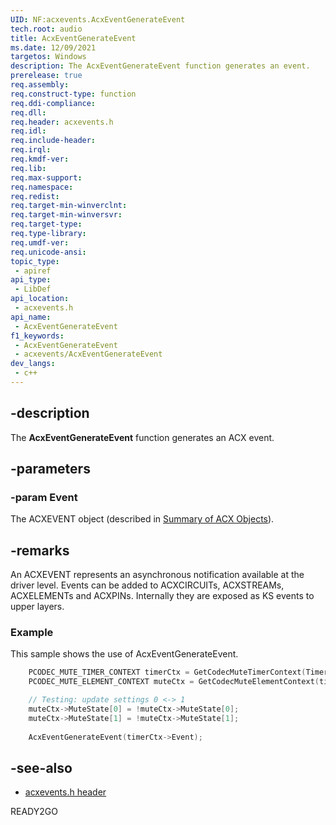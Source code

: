 ```yaml
---
UID: NF:acxevents.AcxEventGenerateEvent
tech.root: audio
title: AcxEventGenerateEvent
ms.date: 12/09/2021
targetos: Windows
description: The AcxEventGenerateEvent function generates an event.
prerelease: true
req.assembly: 
req.construct-type: function
req.ddi-compliance: 
req.dll: 
req.header: acxevents.h
req.idl: 
req.include-header: 
req.irql: 
req.kmdf-ver: 
req.lib: 
req.max-support: 
req.namespace: 
req.redist: 
req.target-min-winverclnt: 
req.target-min-winversvr: 
req.target-type: 
req.type-library: 
req.umdf-ver: 
req.unicode-ansi: 
topic_type:
 - apiref
api_type:
 - LibDef
api_location:
 - acxevents.h
api_name:
 - AcxEventGenerateEvent
f1_keywords:
 - AcxEventGenerateEvent
 - acxevents/AcxEventGenerateEvent
dev_langs:
 - c++
---
```


## -description

The **AcxEventGenerateEvent** function generates an ACX event.

## -parameters

### -param Event

The ACXEVENT object (described in [Summary of ACX Objects](/windows-hardware/drivers/audio/acx-summary-of-objects)).

## -remarks

An ACXEVENT represents an asynchronous notification available at the driver level. Events can be added to ACXCIRCUITs, ACXSTREAMs, ACXELEMENTs and ACXPINs. Internally they are exposed as KS events to upper layers. 

### Example

This sample shows the use of AcxEventGenerateEvent.

```cpp
    PCODEC_MUTE_TIMER_CONTEXT timerCtx = GetCodecMuteTimerContext(Timer);
    PCODEC_MUTE_ELEMENT_CONTEXT muteCtx = GetCodecMuteElementContext(timerCtx->MuteElement);

    // Testing: update settings 0 <-> 1  
    muteCtx->MuteState[0] = !muteCtx->MuteState[0];
    muteCtx->MuteState[1] = !muteCtx->MuteState[1];
    
    AcxEventGenerateEvent(timerCtx->Event);
```

## -see-also

- [acxevents.h header](index.md)

READY2GO

